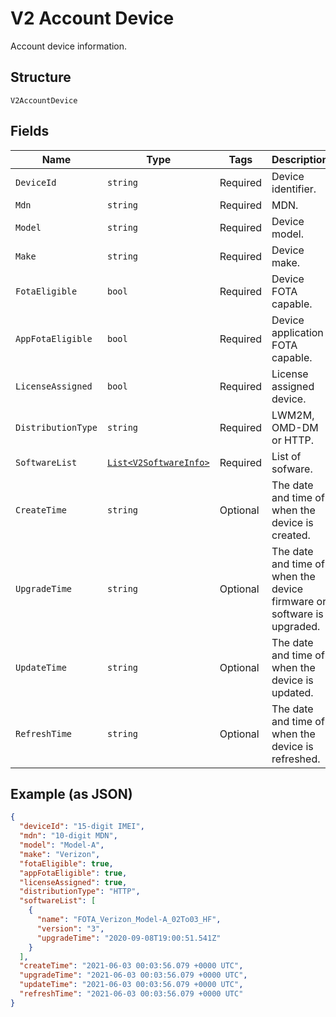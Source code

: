 
# V2 Account Device

Account device information.

## Structure

`V2AccountDevice`

## Fields

| Name | Type | Tags | Description |
|  --- | --- | --- | --- |
| `DeviceId` | `string` | Required | Device identifier. |
| `Mdn` | `string` | Required | MDN. |
| `Model` | `string` | Required | Device model. |
| `Make` | `string` | Required | Device make. |
| `FotaEligible` | `bool` | Required | Device FOTA capable. |
| `AppFotaEligible` | `bool` | Required | Device application FOTA capable. |
| `LicenseAssigned` | `bool` | Required | License assigned device. |
| `DistributionType` | `string` | Required | LWM2M, OMD-DM or HTTP. |
| `SoftwareList` | [`List<V2SoftwareInfo>`](../../doc/models/v2-software-info.md) | Required | List of sofware. |
| `CreateTime` | `string` | Optional | The date and time of when the device is created. |
| `UpgradeTime` | `string` | Optional | The date and time of when the device firmware or software is upgraded. |
| `UpdateTime` | `string` | Optional | The date and time of when the device is updated. |
| `RefreshTime` | `string` | Optional | The date and time of when the device is refreshed. |

## Example (as JSON)

```json
{
  "deviceId": "15-digit IMEI",
  "mdn": "10-digit MDN",
  "model": "Model-A",
  "make": "Verizon",
  "fotaEligible": true,
  "appFotaEligible": true,
  "licenseAssigned": true,
  "distributionType": "HTTP",
  "softwareList": [
    {
      "name": "FOTA_Verizon_Model-A_02To03_HF",
      "version": "3",
      "upgradeTime": "2020-09-08T19:00:51.541Z"
    }
  ],
  "createTime": "2021-06-03 00:03:56.079 +0000 UTC",
  "upgradeTime": "2021-06-03 00:03:56.079 +0000 UTC",
  "updateTime": "2021-06-03 00:03:56.079 +0000 UTC",
  "refreshTime": "2021-06-03 00:03:56.079 +0000 UTC"
}
```

